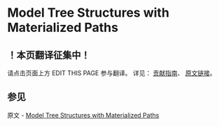 # Model Tree Structures with Materialized Paths

## ！本页翻译征集中！

请点击页面上方 EDIT THIS PAGE 参与翻译。
详见：
[贡献指南]( https://github.com/JinMuInfo/MongoDB-Manual-zh/blob/master/CONTRIBUTING.md )、
[原文链接](  https://docs.mongodb.com/manual/tutorial/model-tree-structures-with-materialized-paths/  )。

## 参见

原文 - [Model Tree Structures with Materialized Paths]( https://docs.mongodb.com/manual/tutorial/model-tree-structures-with-materialized-paths/ )

